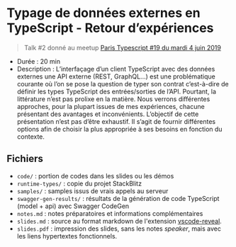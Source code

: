 # Typage de données externes en TypeScript - Retour d’expériences

> Talk #2 donné au meetup [Paris Typescript #19 du mardi 4 juin 2019](https://www.meetup.com/fr-FR/Paris-Typescript/events/261321814/)

- Durée : 20 min
- Description : L’interfaçage d’un client TypeScript avec des données externes une API externe (REST, GraphQL...) est une problématique courante où l’on se pose la question de typer son contrat c’est-à-dire de définir les types TypeScript des entrées/sorties de l’API. Pourtant, la littérature n’est pas prolixe en la matière. Nous verrons différentes approches, pour la plupart issues de mes expériences, chacune présentant des avantages et inconvénients. L’objectif de cette présentation n’est pas d’être exhaustif. Il s’agit de fournir différentes options afin de choisir la plus appropriée à ses besoins en fonction du contexte.

## Fichiers

- `code/` : portion de codes dans les slides ou les démos
- `runtime-types/` : copie du projet StackBlitz
- `samples/` : samples issus de vrais appels au serveur
- `swagger-gen-results/` : résultats de la génération de code TypeScript (model + api) avec Swagger CodeGen
- `notes.md` : notes préparatoires et informations complémentaires
- `slides.md` : source au format markdown de l'extension [vscode-reveal](https://marketplace.visualstudio.com/items?itemName=evilz.vscode-reveal).
- `slides.pdf` : impression des slides, sans les notes _speaker_, mais avec les liens hypertextes fonctionnels.
